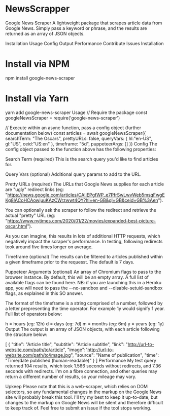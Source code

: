 # NewsScrapper
Google News Scraper
A lightweight package that scrapes article data from Google News. Simply pass a keyword or phrase, and the results are returned as an array of JSON objects.

Installation
Usage
Config
Output
Performance
Contribute
Issues
Installation
# Install via NPM
npm install google-news-scraper

# Install via Yarn
yarn add google-news-scraper
Usage
// Require the package
const googleNewsScraper = require('google-news-scraper')

// Execute within an async function, pass a config object (further documentation below)
const articles = await googleNewsScraper({
    searchTerm: "The Oscars",
    prettyURLs: false,
    queryVars: {
        hl:"en-US",
        gl:"US",
        ceid:"US:en"
      },
    timeframe: "5d",
    puppeteerArgs: []
})
Config
The config object passed to the function above has the following properties:

Search Term (required)
This is the search query you'd like to find articles for.

Query Vars (optional)
Additional query params to add to the URL.

Pretty URLs (required)
The URLs that Google News supplies for each article are "ugly" redirect links (eg: "https://news.google.com/articles/CAIiEPgfWP_e7PfrSwLwvWeb5msqFwgEKg8IACoHCAowjuuKAzCWrzwwt4QY?hl=en-GB&gl=GB&ceid=GB%3Aen").

You can optionally ask the scraper to follow the redirect and retrieve the actual "pretty" URL (eg: "https://www.nytimes.com/2020/01/22/movies/expanded-best-picture-oscar.html").

As you can imagine, this results in lots of additional HTTP requests, which negatively impact the scraper's performance. In testing, following redirects took around five times longer on average.

Timeframe (optional)
The results can be filtered to articles published within a given timeframe prior to the requesst. The default is 7 days.

Puppeteer Arguments (optional)
An array of Chromium flags to pass to the browser instance. By default, this will be an empty array. A full list of available flags can be found here. NB: if you are launching this in a Heroku app, you will need to pass the --no-sandbox and --disable-setuid-sandbox flags, as explained in this SO answer.

The format of the timeframe is a string comprised of a number, followed by a letter prepresenting the time operator. For example 1y would signify 1 year. Full list of operators below:

h = hours (eg: 12h)
d = days (eg: 7d)
m = months (eg: 6m)
y = years (eg: 1y)
Output
The output is an array of JSON objects, with each article following the structure below:

[
    {
        "title":  "Article title",
        "subtitle":  "Article subtitle",
        "link":  "http://url-to-website.com/path/to/article",
        "image":"http://url-to-website.com/path/to/image.jpg",
        "source":  "Name of publication",
        "time":  "Time/date published (human-readable)"
    }
]
Performance
My test query returned 104 results, which took 1.566 seconds without redirects, and 7.36 seconds with redirects. I'm on a fibre connection, and other queries may return a different number of results, so your mileage may vary.

Upkeep
Please note that this is a web-scraper, which relies on DOM selectors, so any fundamental changes in the markup on the Google News site will probably break this tool. I'll try my best to keep it up-to-date, but changes to the markup on Google News will be silent and therefore difficult to keep track of. Feel free to submit an issue if the tool stops working.
